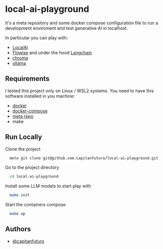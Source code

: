 # local-ai-playground

It's a meta repository and some docker compose configuration file to run a development enviroment and test generative AI in localhost.

In particular you can play with:

- [LocalAI](https://localai.io/)
- [Flowise](https://flowiseai.com/) and under the hood [Langchain](https://python.langchain.com/)
- [chroma](https://docs.trychroma.com/)
- [ollama](https://github.com/jmorganca/ollama)

## Requirements

I tested this project only on Linux / WSL2 systems. You need to have this software installed in you machine:

- [docker](https://www.docker.com/)
- [docker-compose](https://www.docker.com/)
- [meta repo](https://github.com/mateodelnorte/meta)
- make

## Run Locally

Clone the project

```bash
  meta git clone git@github.com:capitanfuturo/local-ai-playground.git
```

Go to the project directory

```bash
  cd local-ai-playground
```

Install some LLM models to start play with

```bash
  make init
```

Start the containers compose

```bash
  make up
```

## Authors

- [@capitanfuturo](https://github.com/capitanfuturo)
